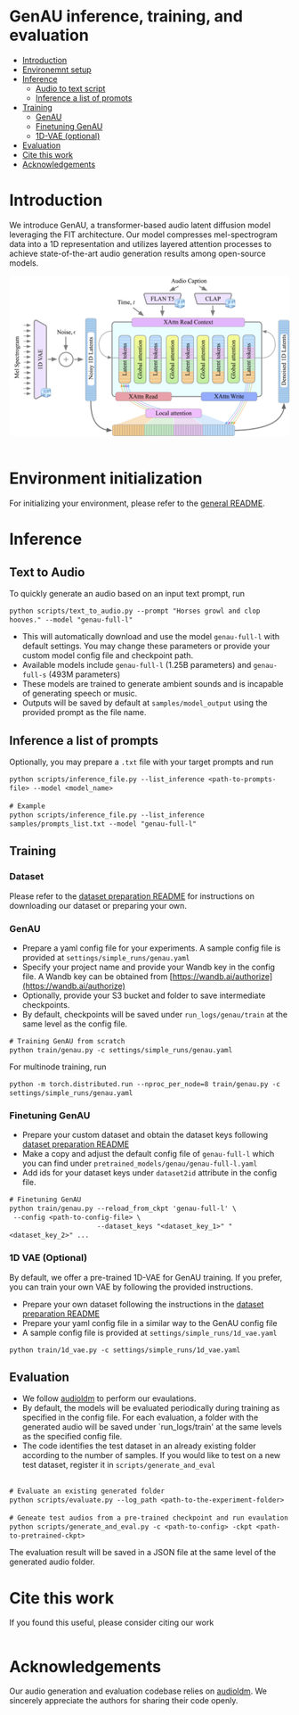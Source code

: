 <!-- [![arXiv](ARXIV ICON)](ARXIV LINK) -->

# GenAU inference, training, and evaluation
- [Introduction](#introduction)
- [Environemnt setup](#environment-initalization)
- [Inference](#inference)
    * [Audio to text script](#text-to-audio)<!-- * [Gradio demo](#gradio-demo) -->
    * [Inference a list of promots](#inference-a-list-of-prompts)
- [Training](#training)
    * [GenAU](#genau)
    * [Finetuning GenAU](#finetuning-genau)
    * [1D-VAE (optional)](#1d-vae-optional)
- [Evaluation](#evaluation)
- [Cite this work](#cite-this-work)
- [Acknowledgements](#acknowledgements)

# Introduction 
We introduce GenAU, a transformer-based audio latent diffusion model leveraging the FIT architecture. Our model compresses mel-spectrogram data into a 1D representation and utilizes layered attention processes to achieve state-of-the-art audio generation results among open-source models.
<br/>

<div align="center">
<img src="../assets/genau.png" width="900" />
</div>

<br/>

# Environment initialization
For initializing your environment, please refer to the [general README](../README.md).

# Inference

## Text to Audio
To quickly generate an audio based on an input text prompt, run
```shell
python scripts/text_to_audio.py --prompt "Horses growl and clop hooves." --model "genau-full-l"
```
- This will automatically download and use the model `genau-full-l` with default settings. You may change these parameters or provide your custom model config file and checkpoint path.
- Available models include `genau-full-l` (1.25B parameters) and `genau-full-s` (493M parameters)
- These models are trained to generate ambient sounds and is incapable of generating speech or music.
- Outputs will be saved by default at `samples/model_output` using the provided prompt as the file name.

<!-- ## Gradio Demo
Run a local interactive demo with Gradio:
```shell
python app_text2audio.py
``` -->

## Inference a list of prompts
Optionally, you may prepare a `.txt` file with your target prompts and run

```shell
python scripts/inference_file.py --list_inference <path-to-prompts-file> --model <model_name>

# Example 
python scripts/inference_file.py --list_inference samples/prompts_list.txt --model "genau-full-l"
```


## Training

### Dataset
Please refer to the [dataset preparation README](../dataset_preperation/README.md) for instructions on downloading our dataset or preparing your own.

### GenAU
- Prepare a yaml config file for your experiments. A sample config file is provided at `settings/simple_runs/genau.yaml`
- Specify your project name and provide your Wandb key in the config file. A Wandb key can be obtained from [https://wandb.ai/authorize](https://wandb.ai/authorize)
- Optionally, provide your S3 bucket and folder to save intermediate checkpoints. 
- By default, checkpoints will be saved under `run_logs/genau/train` at the same level as the config file.

```shell
# Training GenAU from scratch
python train/genau.py -c settings/simple_runs/genau.yaml
```

For multinode training, run 
```shell
python -m torch.distributed.run --nproc_per_node=8 train/genau.py -c settings/simple_runs/genau.yaml
```
### Finetuning GenAU

- Prepare your custom dataset and obtain the dataset keys following [dataset preparation README](../dataset_preperation/README.md) 
- Make a copy and adjust the default config file of `genau-full-l` which you can find under `pretrained_models/genau/genau-full-l.yaml`
- Add ids for your dataset keys under `dataset2id` attribute in the config file.

```shell
# Finetuning GenAU 
python train/genau.py --reload_from_ckpt 'genau-full-l' \
 --config <path-to-config-file> \
                      --dataset_keys "<dataset_key_1>" "<dataset_key_2>" ...
```


### 1D VAE (Optional)
By default, we offer a pre-trained 1D-VAE for GenAU training. If you prefer, you can train your own VAE by following the provided instructions.
- Prepare your own dataset following the instructions in the [dataset preparation README](../dataset_preperation/README.md) 
- Prepare your yaml config file in a similar way to the GenAU config file
- A sample config file is provided at `settings/simple_runs/1d_vae.yaml`

```shell
python train/1d_vae.py -c settings/simple_runs/1d_vae.yaml
```

## Evaluation
- We follow [audioldm](https://github.com/haoheliu/AudioLDM-training-finetuning) to perform our evaulations. 
- By default, the models will be evaluated periodically during training as specified in the config file. For each evaluation, a folder with the generated audio will be saved under `run_logs/train' at the same levels as the specified config file. 
- The code identifies the test dataset in an already existing folder according to the number of samples. If you would like to test on a new test dataset, register it in `scripts/generate_and_eval`

```shell

# Evaluate an existing generated folder
python scripts/evaluate.py --log_path <path-to-the-experiment-folder>

# Geneate test audios from a pre-trained checkpoint and run evaulation
python scripts/generate_and_eval.py -c <path-to-config> -ckpt <path-to-pretrained-ckpt>
```
The evaluation result will be saved in a JSON file at the same level of the generated audio folder.

# Cite this work
If you found this useful, please consider citing our work

```TODO
```

# Acknowledgements
Our audio generation and evaluation codebase relies on [audioldm](https://github.com/haoheliu/AudioLDM-training-finetuning). We sincerely appreciate the authors for sharing their code openly.

